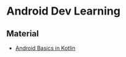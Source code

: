# Android Dev Learning
## Material
- [Android Basics in Kotlin](https://developer.android.com/courses/android-basics-kotlin/course)
